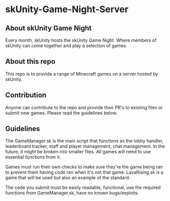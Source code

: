 # skUnity-Game-Night-Server

## About skUnity Game Night

Every month, skUnity hosts the skUnity Game Night. Where members of skUnity can come together and play a selection of games.

## About this repo

This repo is to provide a range of Minecraft games on a server hosted by skUnity.

## Contribution

Anyone can contribute to the repo and provide their PR's to existing files or submit new games. Please read the guidelines below.

## Guidelines

The GameManager.sk is the main script that functions as the lobby handler, leaderboard tracker, staff and player management, chat management. In the future, it might be broken into smaller files. All games will need to use essential functions from it.

Games must run their own checks to make sure they're the game being ran to prevent them having code ran when it's not that game. LavaRising.sk is a game that will be used but also an example of the standard.

The code you submit must be easily readable, functional, use the required functions from GameManager.sk, have no known bugs/exploits.
